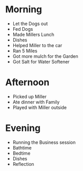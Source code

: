 # Morning
- Let the Dogs out 
- Fed Dogs
- Made Millers Lunch
- Dishes
- Helped Miller to the car
- Ran 5 Miles
- Got more mulch for the Garden 
- Got Salt for Water Softener

# Afternoon
- Picked up Miller 
- Ate dinner with Family
- Played with Miller outside

# Evening
- Running the Business session
- Bathtime
- Bedtime
- Dishes 
- Reflection




